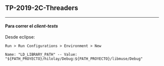 ## TP-2019-2C-Threaders
-----------------------------------------------------
#### Para correr el *client-tests*

Desde eclipse:

`Run > Run Configurations > Environment > New`

`Name: "LD_LIBRARY_PATH" -- Value: "${PATH_PROYECTO}/hilolay/Debug:${PATH_PROYECTO}/libmuse/Debug"`

